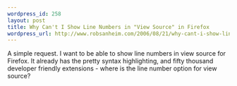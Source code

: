 ```yaml
--- 
wordpress_id: 258
layout: post
title: Why Can't I Show Line Numbers in "View Source" in Firefox
wordpress_url: http://www.robsanheim.com/2006/08/21/why-cant-i-show-line-numbers-in-view-source-in-firefox/
---
```

A simple request.  I want to be able to show line numbers in view source for Firefox.  It already has the pretty syntax highlighting, and fifty thousand developer friendly extensions - where is the line number option for view source? 
